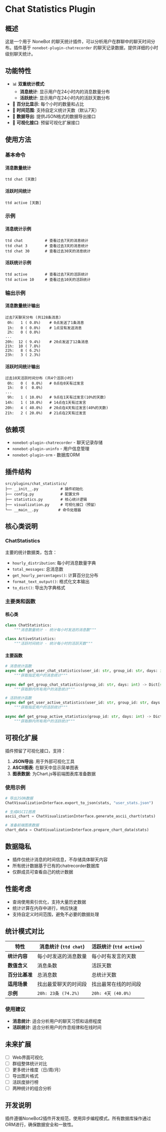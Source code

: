 # Chat Statistics Plugin

## 概述

这是一个用于 NoneBot 的聊天统计插件，可以分析用户在群聊中的聊天时间分布。插件基于 `nonebot-plugin-chatrecorder` 的聊天记录数据，提供详细的小时级别聊天统计。

## 功能特性

- 📊 **双重统计模式**: 
  - **消息统计**: 显示用户在24小时内的消息数量分布
  - **活跃统计**: 显示用户在24小时内的活跃天数分布
- 🔢 **百分比显示**: 每个小时的数量和占比
- 📅 **时间范围**: 支持自定义统计天数（默认7天）
- 💾 **数据导出**: 提供JSON格式的数据导出接口
- 🎨 **可视化接口**: 预留可视化扩展接口

## 使用方法

### 基本命令

#### 消息数量统计
```
ttd chat [天数]
```

#### 活跃时间统计
```
ttd active [天数]
```

### 示例

#### 消息统计示例
```
ttd chat          # 查看过去7天的消息统计
ttd chat 3        # 查看过去3天的消息统计
ttd chat 30       # 查看过去30天的消息统计
```

#### 活跃统计示例
```
ttd active        # 查看过去7天的活跃统计
ttd active 10     # 查看过去10天的活跃统计
```

### 输出示例

#### 消息数量统计输出
```
过去7天聊天分布 (共128条消息)
 0h:   1 ( 0.8%)    # 0点发送了1条消息
 1h:   0 ( 0.0%)    # 1点没有发送消息
 2h:   0 ( 0.0%)
...
20h:  12 ( 9.4%)    # 20点发送了12条消息
21h:  10 ( 7.8%)
22h:   8 ( 6.2%)
23h:   3 ( 2.3%)
```

#### 活跃时间统计输出
```
过去10天活跃时间分布 (共4个活跃小时)
 0h:   0 (  0.0%)   # 0点在0天有过发言
 1h:   0 (  0.0%)
...
 9h:   1 ( 10.0%)   # 9点在1天有过发言(10%的天数)
14h:   1 ( 10.0%)   # 14点在1天有过发言
20h:   4 ( 40.0%)   # 20点在4天有过发言(40%的天数)
21h:   2 ( 20.0%)   # 21点在2天有过发言
```

## 依赖项

- `nonebot-plugin-chatrecorder` - 聊天记录存储
- `nonebot-plugin-uninfo` - 用户信息管理
- `nonebot-plugin-orm` - 数据库ORM

## 插件结构

```
src/plugins/chat_statistics/
├── __init__.py          # 插件初始化
├── config.py            # 配置文件
├── statistics.py        # 核心统计逻辑
├── visualization.py     # 可视化接口（预留）
└── __main__.py         # 命令处理器
```

## 核心类说明

### ChatStatistics

主要的统计数据类，包含：

- `hourly_distribution`: 每小时消息数量字典
- `total_messages`: 总消息数
- `get_hourly_percentages()`: 计算百分比分布
- `format_text_output()`: 格式化文本输出
- `to_dict()`: 导出为字典格式

### 主要类和函数

#### 核心类
```python
class ChatStatistics:
    """消息数量统计 - 统计每小时发送的消息数"""
    
class ActiveStatistics:  
    """活跃时间统计 - 统计每小时的活跃天数"""
```

#### 主要函数
```python
# 消息统计函数
async def get_user_chat_statistics(user_id: str, group_id: str, days: int) -> ChatStatistics:
    """获取指定用户的消息统计"""
    
async def get_group_chat_statistics(group_id: str, days: int) -> Dict[str, ChatStatistics]:
    """获取群内所有用户的消息统计"""

# 活跃统计函数  
async def get_user_active_statistics(user_id: str, group_id: str, days: int) -> ActiveStatistics:
    """获取指定用户的活跃统计"""
    
async def get_group_active_statistics(group_id: str, days: int) -> Dict[str, ActiveStatistics]:
    """获取群内所有用户的活跃统计"""
```

## 可视化扩展

插件预留了可视化接口，支持：

1. **JSON导出**: 用于外部可视化工具
2. **ASCII图表**: 在聊天中显示简单图表
3. **图表数据**: 为Chart.js等前端图表库准备数据

### 使用示例

```python
# 导出JSON数据
ChatVisualizationInterface.export_to_json(stats, "user_stats.json")

# 生成ASCII图表
ascii_chart = ChatVisualizationInterface.generate_ascii_chart(stats)

# 准备前端图表数据
chart_data = ChatVisualizationInterface.prepare_chart_data(stats)
```

## 数据隐私

- 插件仅统计消息的时间信息，不存储具体聊天内容
- 所有统计数据基于已有的chatrecorder数据库
- 仅群成员可查看自己的统计数据

## 性能考虑

- 查询使用索引优化，支持大量历史数据
- 统计计算在内存中进行，响应快速
- 支持自定义时间范围，避免不必要的数据处理

## 统计模式对比

| 特性 | 消息统计 (`ttd chat`) | 活跃统计 (`ttd active`) |
|------|---------------------|------------------------|
| **统计内容** | 每小时发送的消息数量 | 每小时有发言的天数 |
| **数值含义** | 消息条数 | 活跃天数 |
| **百分比基准** | 总消息数 | 总统计天数 |
| **适用场景** | 找出最爱聊天的时间段 | 找出最常在线的时间段 |
| **示例** | `20h: 23条 (74.2%)` | `20h: 4天 (40.0%)` |

### 使用建议
- **消息统计**: 适合分析用户的聊天习惯和话痨程度
- **活跃统计**: 适合分析用户的作息规律和在线时间

## 未来扩展

- [ ] Web界面可视化
- [ ] 群组整体统计对比  
- [ ] 更多统计维度（日/周/月）
- [ ] 导出图片格式
- [ ] 活跃度排行榜
- [ ] 两种统计的组合分析

## 开发说明

插件遵循NoneBot2插件开发规范，使用异步编程模式。所有数据库操作通过ORM进行，确保数据安全和一致性。